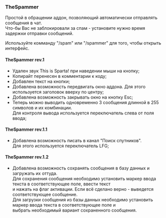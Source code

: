 ### TheSpammer

Простой в обращении аддон, позволяющий автоматически отправлять сообщения в чат.
</br> Что-бы Вас не заблокировали за спам - установите нужно время задержки отправки сообщений.

Используйте комманду "/spam" или "/spammer" для того, чтобы открыть интерфейс.

#### TheSpammer rev.1
- Удален звук This is Sparta! при наведении мыши на кнопку;
- Копирайт перенесен в комментарии к коду;
- Добавлен текст на кнопки;
- Добавлена возможность передвигать окно аддона. Для этого используется заголовок вверху по центру;
- Добавлена возможность закрывать окно на кнопку Esc;
- Теперь можно выводить одновременно 3 сообщения длинной в 255 символов и их комбинации.
</br>Для контроля вывода используется переключатель слева от поля ввода;
#### TheSpammer rev.1.1
- Добавлена возможность писать в канал "Поиск спутников".
</br> Для этого используется переключатель LFG;
#### TheSpammer rev.1.2
- Добавлена возможность сохранять сообщения в базу данных и загружать их оттуда.
</br>Для сохранения сообщения необходимо установить маркер ввода текста в соответствующее поле, ввести текст 
</br>и нажать на флаг активации. Если всё сделано верно - выведется соответствующее сообщение.
</br>Для загрузки сообщения из базы данных необходимо установить маркер ввода текста в соответствующее поле и
</br>выбрать необходимый вариант сохраненного сообщения.
